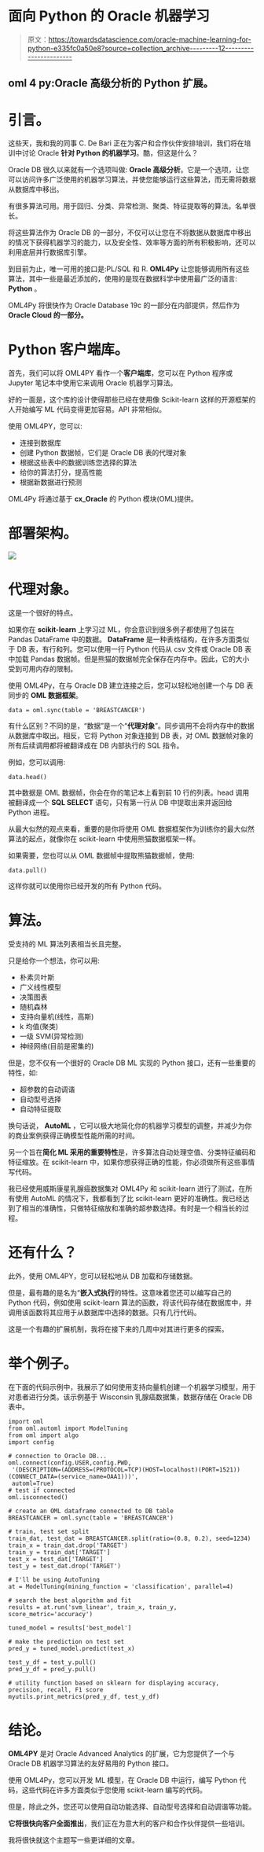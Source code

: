 # 面向 Python 的 Oracle 机器学习

> 原文：<https://towardsdatascience.com/oracle-machine-learning-for-python-e335fc0a50e8?source=collection_archive---------12----------------------->

## **oml 4 py**:Oracle 高级分析的 Python 扩展。

# 引言。

这些天，我和我的同事 C. De Bari 正在为客户和合作伙伴安排培训，我们将在培训中讨论 Oracle **针对 Python 的机器学习**。酷，但这是什么？

Oracle DB 很久以来就有一个选项叫做: **Oracle 高级分析**。它是一个选项，让您可以访问许多广泛使用的机器学习算法，并使您能够运行这些算法，而无需将数据从数据库中移出。

有很多算法可用。用于回归、分类、异常检测、聚类、特征提取等的算法。名单很长。

将这些算法作为 Oracle DB 的一部分，不仅可以让您在不将数据从数据库中移出的情况下获得机器学习的能力，以及安全性、效率等方面的所有积极影响，还可以利用底层并行数据库引擎。

到目前为止，唯一可用的接口是:PL/SQL 和 R. **OML4Py** 让您能够调用所有这些算法，其中一些是最近添加的，使用的是现在数据科学中使用最广泛的语言: **Python** 。

OML4Py 将很快作为 Oracle Database 19c 的一部分在内部提供，然后作为 **Oracle Cloud 的一部分。**

# Python 客户端库。

首先，我们可以将 OML4PY 看作一个**客户端库**，您可以在 Python 程序或 Jupyter 笔记本中使用它来调用 Oracle 机器学习算法。

好的一面是，这个库的设计使得那些已经在使用像 Scikit-learn 这样的开源框架的人开始编写 ML 代码变得更加容易。API 非常相似。

使用 OML4PY，您可以:

*   连接到数据库
*   创建 Python 数据帧，它们是 Oracle DB 表的代理对象
*   根据这些表中的数据训练您选择的算法
*   给你的算法打分，提高性能
*   根据新数据进行预测

OML4Py 将通过基于 **cx_Oracle** 的 Python 模块(OML)提供。

# 部署架构。

![](img/8cc38823833d6a0f44f06de4c9ae80aa.png)

# 代理对象。

这是一个很好的特点。

如果你在 **scikit-learn** 上学习过 ML，你会意识到很多例子都使用了包装在 Pandas DataFrame 中的数据。 **DataFrame** 是一种表格结构，在许多方面类似于 DB 表，有行和列。您可以使用一行 Python 代码从 csv 文件或 Oracle DB 表中加载 Pandas 数据帧。但是熊猫的数据帧完全保存在内存中。因此，它的大小受到可用内存的限制。

使用 OML4Py，在与 Oracle DB 建立连接之后，您可以轻松地创建一个与 DB 表同步的 **OML 数据框架**。

```
data = oml.sync(table = 'BREASTCANCER')
```

有什么区别？不同的是，“数据”是一个“**代理对象**”。同步调用不会将内存中的数据从数据库中取出。相反，它将 Python 对象连接到 DB 表，对 OML 数据帧对象的所有后续调用都将被翻译成在 DB 内部执行的 SQL 指令。

例如，您可以调用:

```
data.head()
```

其中数据是 OML 数据帧，你会在你的笔记本上看到前 10 行的列表。head 调用被翻译成一个 **SQL SELECT** 语句，只有第一行从 DB 中提取出来并返回给 Python 进程。

从最大似然的观点来看，重要的是你将使用 OML 数据框架作为训练你的最大似然算法的起点，就像你在 scikit-learn 中使用熊猫数据框架一样。

如果需要，您也可以从 OML 数据帧中提取熊猫数据帧，使用:

```
data.pull()
```

这样你就可以使用你已经开发的所有 Python 代码。

# 算法。

受支持的 ML 算法列表相当长且完整。

只是给你一个想法，你可以用:

*   朴素贝叶斯
*   广义线性模型
*   决策图表
*   随机森林
*   支持向量机(线性，高斯)
*   k 均值(聚类)
*   一级 SVM(异常检测)
*   神经网络(目前是密集的)

但是，您不仅有一个很好的 Oracle DB ML 实现的 Python 接口，还有一些重要的特性，如:

*   超参数的自动调谐
*   自动型号选择
*   自动特征提取

换句话说， **AutoML** ，它可以极大地简化你的机器学习模型的调整，并减少为你的商业案例获得正确模型性能所需的时间。

另一个旨在**简化 ML 采用的重要特性**是，许多算法自动处理空值、分类特征编码和特征缩放。在 scikit-learn 中，如果你想获得正确的性能，你必须做所有这些事情写代码。

我已经使用威斯康星乳腺癌数据集对 OML4Py 和 scikit-learn 进行了测试，在所有使用 AutoML 的情况下，我都看到了比 scikit-learn 更好的准确性。我已经达到了相当的准确性，只做特征缩放和准确的超参数选择。有时是一个相当长的过程。

# 还有什么？

此外，使用 OML4PY，您可以轻松地从 DB 加载和存储数据。

但是，最有趣的是名为“**嵌入式执行**的特性。这意味着您还可以编写自己的 Python 代码，例如使用 scikit-learn 算法的函数，将该代码存储在数据库中，并调用该函数将其应用于从数据库中选择的数据。只有几行代码。

这是一个有趣的扩展机制，我将在接下来的几周中对其进行更多的探索。

# 举个例子。

在下面的代码示例中，我展示了如何使用支持向量机创建一个机器学习模型，用于对患者进行分类。该示例基于 Wisconsin 乳腺癌数据集，数据存储在 Oracle DB 表中。

```
import oml
from oml.automl import ModelTuning
from oml import algo
import config

# connection to Oracle DB...
oml.connect(config.USER,config.PWD,
 '(DESCRIPTION=(ADDRESS=(PROTOCOL=TCP)(HOST=localhost)(PORT=1521))(CONNECT_DATA=(service_name=OAA1)))',
 automl=True)
# test if connected
oml.isconnected()

# create an OML dataframe connected to DB table
BREASTCANCER = oml.sync(table = 'BREASTCANCER')

# train, test set split
train_dat, test_dat = BREASTCANCER.split(ratio=(0.8, 0.2), seed=1234)
train_x = train_dat.drop('TARGET')
train_y = train_dat['TARGET']
test_x = test_dat['TARGET']
test_y = test_dat.drop('TARGET')

# I'll be using AutoTuning
at = ModelTuning(mining_function = 'classification', parallel=4)

# search the best algorithm and fit
results = at.run('svm_linear', train_x, train_y, score_metric='accuracy')

tuned_model = results['best_model']

# make the prediction on test set
pred_y = tuned_model.predict(test_x)

test_y_df = test_y.pull()
pred_y_df = pred_y.pull()

# utility function based on sklearn for displaying accuracy, precision, recall, F1 score
myutils.print_metrics(pred_y_df, test_y_df)
```

# 结论。

**OML4PY** 是对 Oracle Advanced Analytics 的扩展，它为您提供了一个与 Oracle DB 机器学习算法的友好易用的 Python 接口。

使用 OML4Py，您可以开发 ML 模型，在 Oracle DB 中运行，编写 Python 代码，这些代码在许多方面类似于您使用 scikit-learn 编写的代码。

但是，除此之外，您还可以使用自动功能选择、自动型号选择和自动调谐等功能。

**它将很快向客户全面推出**，我们正在为意大利的客户和合作伙伴提供一些培训。

我将很快就这个主题写一些更详细的文章。